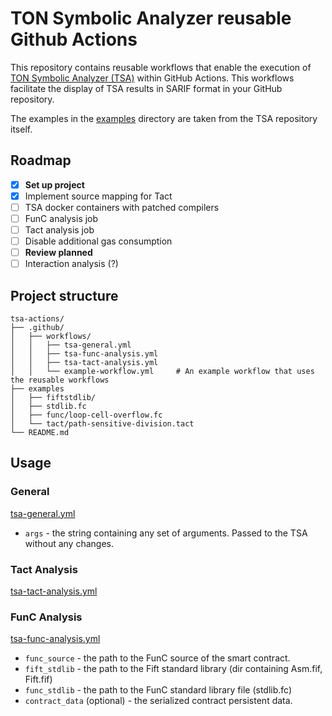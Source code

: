 # TON Symbolic Analyzer reusable Github Actions

This repository contains reusable workflows that enable the execution of [TON Symbolic Analyzer (TSA)](https://github.com/explyt/ton-bounties) within GitHub Actions. This workflows facilitate the display of TSA results in SARIF format in your GitHub repository.

The examples in the [examples](./examples/) directory are taken from the TSA repository itself.

## Roadmap
-   [x] **Set up project**
-   [x] Implement source mapping for Tact
-   [ ] TSA docker containers with patched compilers
-   [ ] FunC analysis job
-   [ ] Tact analysis job
-   [ ] Disable additional gas consumption
-   [ ] **Review planned**
-   [ ] Interaction analysis (?)

## Project structure

```
tsa-actions/
├── .github/
│   ├── workflows/
│   │   ├── tsa-general.yml
│   │   ├── tsa-func-analysis.yml
│   │   ├── tsa-tact-analysis.yml
│   │   └── example-workflow.yml     # An example workflow that uses the reusable workflows
├── examples
│   ├── fiftstdlib/
│   ├── stdlib.fc
│   ├── func/loop-cell-overflow.fc
│   └── tact/path-sensitive-division.tact
└── README.md
```

## Usage

### General
[tsa-general.yml](./.github/workflows/tsa-general.yml)

- `args` - the string containing any set of arguments. Passed to the TSA without any changes.

### Tact Analysis
[tsa-tact-analysis.yml](./.github/workflows/tsa-tact-analysis.yml)

### FunC Analysis
[tsa-func-analysis.yml](./.github/workflows/tsa-func-analysis.yml)

- `func_source` - the path to the FunC source of the smart contract.
- `fift_stdlib` - the path to the Fift standard library (dir containing Asm.fif, Fift.fif)
- `func_stdlib` - the path to the FunC standard library file (stdlib.fc)
- `contract_data` (optional) - the serialized contract persistent data.
